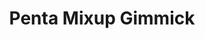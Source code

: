 ---
layout: default
modal-id: 1012
img: pentamixupgimmick
title: Penta Mixup Gimmick

youtube-link: https://www.youtube.com/watch?v=3-ZyZ0ErsWk
tp-museum-link: https://twistypuzzles.com/cgi-bin/puzzle.cgi?pkey=9430
tp-forum-link: https://twistypuzzles.com/forum/viewtopic.php?t=37377
#purchase-service: 
#purchase-link: 

description: The <a href="https://twistypuzzles.com/cgi-bin/puzzle.cgi?pkey=9430" target="_blank">Penta Mixup Gimmick</a> is what happens when the regular <a href="https://twistypuzzles.com/cgi-bin/puzzle.cgi?pkey=6307" target="_blank">Penta Mixup</a> is cut shallower, with a nod to the name of the <a href="https://twistypuzzles.com/cgi-bin/puzzle.cgi?pkey=4273" target="_blank">3 Layer Gimmick</a> because of its simplicity. Featured in the <a href="https://www.instagram.com/the_puzzle_advent_calendar/" target="_blank">Puzzle Advent Calendar</a> in <a href="https://www.youtube.com/playlist?list=PLtysvchxBCmSAGi7VeIlx_q6lAwbQJPHj" target="_blank">2021</a>, it is the 3rd puzzle in the "Penta Mixup" series.
---